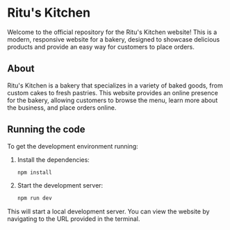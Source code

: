
  # Ritu's Kitchen

Welcome to the official repository for the Ritu's Kitchen website! This is a modern, responsive website for a bakery, designed to showcase delicious products and provide an easy way for customers to place orders.

## About

Ritu's Kitchen is a bakery that specializes in a variety of baked goods, from custom cakes to fresh pastries. This website provides an online presence for the bakery, allowing customers to browse the menu, learn more about the business, and place orders online.

## Running the code

To get the development environment running:

1.  Install the dependencies:
    ```bash
    npm install
    ```

2.  Start the development server:
    ```bash
    npm run dev
    ```

This will start a local development server. You can view the website by navigating to the URL provided in the terminal.

  